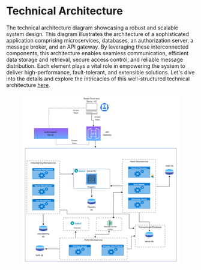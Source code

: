 # Technical Architecture

The technical architecture diagram showcasing a robust and scalable system design. This diagram illustrates the architecture of a sophisticated application comprising microservices, databases, an authorization server, a message broker, and an API gateway. By leveraging these interconnected components, this architecture enables seamless communication, efficient data storage and retrieval, secure access control, and reliable message distribution. Each element plays a vital role in empowering the system to deliver high-performance, fault-tolerant, and extensible solutions. Let's dive into the details and explore the intricacies of this well-structured technical architecture [here](../explore/product-and-developer-guide/).

<figure><img src="../.gitbook/assets/Technical_Architecture-Page-1.drawio (2).png" alt=""><figcaption></figcaption></figure>
